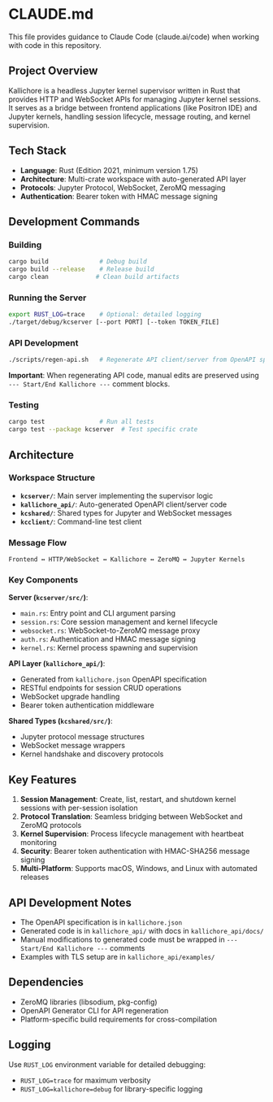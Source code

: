 # CLAUDE.md

This file provides guidance to Claude Code (claude.ai/code) when working with code in this repository.

## Project Overview

Kallichore is a headless Jupyter kernel supervisor written in Rust that provides HTTP and WebSocket APIs for managing Jupyter kernel sessions. It serves as a bridge between frontend applications (like Positron IDE) and Jupyter kernels, handling session lifecycle, message routing, and kernel supervision.

## Tech Stack

- **Language**: Rust (Edition 2021, minimum version 1.75)
- **Architecture**: Multi-crate workspace with auto-generated API layer
- **Protocols**: Jupyter Protocol, WebSocket, ZeroMQ messaging
- **Authentication**: Bearer token with HMAC message signing

## Development Commands

### Building
```bash
cargo build              # Debug build
cargo build --release    # Release build
cargo clean             # Clean build artifacts
```

### Running the Server
```bash
export RUST_LOG=trace    # Optional: detailed logging
./target/debug/kcserver [--port PORT] [--token TOKEN_FILE]
```

### API Development
```bash
./scripts/regen-api.sh   # Regenerate API client/server from OpenAPI spec
```

**Important**: When regenerating API code, manual edits are preserved using `--- Start/End Kallichore ---` comment blocks.

### Testing
```bash
cargo test               # Run all tests
cargo test --package kcserver  # Test specific crate
```

## Architecture

### Workspace Structure
- **`kcserver/`**: Main server implementing the supervisor logic
- **`kallichore_api/`**: Auto-generated OpenAPI client/server code
- **`kcshared/`**: Shared types for Jupyter and WebSocket messages
- **`kcclient/`**: Command-line test client

### Message Flow
```
Frontend ↔ HTTP/WebSocket ↔ Kallichore ↔ ZeroMQ ↔ Jupyter Kernels
```

### Key Components

**Server (`kcserver/src/`)**:
- `main.rs`: Entry point and CLI argument parsing
- `session.rs`: Core session management and kernel lifecycle
- `websocket.rs`: WebSocket-to-ZeroMQ message proxy
- `auth.rs`: Authentication and HMAC message signing
- `kernel.rs`: Kernel process spawning and supervision

**API Layer (`kallichore_api/`)**:
- Generated from `kallichore.json` OpenAPI specification
- RESTful endpoints for session CRUD operations
- WebSocket upgrade handling
- Bearer token authentication middleware

**Shared Types (`kcshared/src/`)**:
- Jupyter protocol message structures
- WebSocket message wrappers
- Kernel handshake and discovery protocols

## Key Features

1. **Session Management**: Create, list, restart, and shutdown kernel sessions with per-session isolation
2. **Protocol Translation**: Seamless bridging between WebSocket and ZeroMQ protocols
3. **Kernel Supervision**: Process lifecycle management with heartbeat monitoring
4. **Security**: Bearer token authentication with HMAC-SHA256 message signing
5. **Multi-Platform**: Supports macOS, Windows, and Linux with automated releases

## API Development Notes

- The OpenAPI specification is in `kallichore.json`
- Generated code is in `kallichore_api/` with docs in `kallichore_api/docs/`
- Manual modifications to generated code must be wrapped in `--- Start/End Kallichore ---` comments
- Examples with TLS setup are in `kallichore_api/examples/`

## Dependencies

- ZeroMQ libraries (libsodium, pkg-config)
- OpenAPI Generator CLI for API regeneration
- Platform-specific build requirements for cross-compilation

## Logging

Use `RUST_LOG` environment variable for detailed debugging:
- `RUST_LOG=trace` for maximum verbosity
- `RUST_LOG=kallichore=debug` for library-specific logging